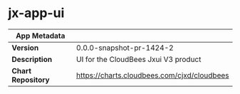# jx-app-ui

|App Metadata||
|---|---|
| **Version** | 0.0.0-snapshot-pr-1424-2 |
| **Description** | UI for the CloudBees Jxui V3 product |
| **Chart Repository** | https://charts.cloudbees.com/cjxd/cloudbees |
